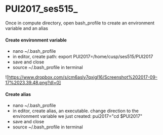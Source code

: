 # PUI2017_ses515_

Once in compute directory, open bash_profile to create an environment variable and an alias
#### Create environment variable
* nano ~/.bash_profile
* in editor, create path: export PUI2017=/home/cusp/ses515/PUI2017
* save and close
* source ~/.bash_profile in terminal

![https://www.dropbox.com/s/cm6asly7qxigl16/Screenshot%202017-09-17%2023.39.48.png?dl=0]

#### Create alias
* nano ~/.bash_profile
* in editor, create alias, an executable. change direction to the environment variable we just created: pui2017="cd $PUI2017"
* save and close
* source ~/.bash_profile in terminal


